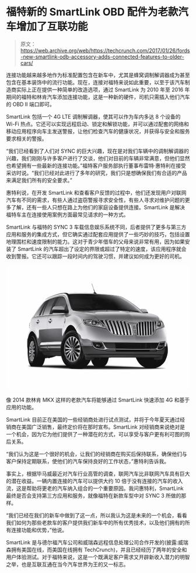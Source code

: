 # 福特新的 SmartLink OBD 配件为老款汽车增加了互联功能 

> 原文：<https://web.archive.org/web/https://techcrunch.com/2017/01/26/fords-new-smartlink-odb-accessory-adds-connected-features-to-older-cars/>

连接功能越来越多地作为标准配置包含在新车中，尤其是蜂窝调制解调器成为甚至包含在基本装饰中的流行功能。现在，连接对福特来说如此重要，以至于该汽车制造商实际上正在提供一种简单的改造选项，通过 SmartLink 为 2010 年至 2016 年期间的福特和林肯汽车添加连接功能，这是一种新的硬件，司机只需插入他们汽车的 OBD II 端口即可。

SmartLink 包括一个 4G LTE 调制解调器，使其可以作为车内多达 8 个设备的 Wi-Fi 热点。它还可以实现远程启动、锁定和解锁功能，并可以通过配套的网络和移动应用程序向车主发送警报，让他们检查汽车的健康状况，并获得与安全和服务要求相关的警报。

“我们已经看到了人们对 SYNC 的巨大兴趣，现在是对我们车辆中的调制解调器的兴趣，我们刚刚与许多客户进行了交谈，他们对目前的车辆非常满意，但他们显然也希望拥有一些最新的连接功能。”福特客户服务部执行董事布雷特·惠特利在接受采访时说。“我们已经对此进行了多年的研究，我们只是想确保我们有合适的产品来满足我们所有的安全要求。”

惠特利说，在开发 SmartLink 和查看客户反馈的过程中，他们还发现用户对联网汽车有不同的需求，有些人通过盗窃警报寻求安全性，有些人寻求对维护问题的更多了解，还有一些人只想在路上为他们的家庭设备提供连接。SmartLink 是解决福特车主在连接使用案例方面最常见请求的一种方式。

SmartLink 与福特的 SYNC 3 车载信息娱乐系统不同，后者提供了更多与第三方应用和服务的集成方式，但它确实通过配套应用提供了一些巧妙的技巧，包括设置地理围栏和速度限制的能力。这对于青少年借车的父母来说非常有用，因为如果安装了 SmartLink 的汽车超出了设定的界限或超过了特定的速度，该应用程序就会收到警报。它还可以跟踪一段时间内的驾驶习惯，并建议如何成为更好的司机。

[![Older cars like this 2014 Lincoln MKX will be able to quickly add 4G and app-based features with the SmartLink.](img/611c3aea2627dec650bd09af340bfd11.png)](https://web.archive.org/web/20221209104245/https://beta.techcrunch.com/wp-content/uploads/2017/01/unknown1.jpg)

像 2014 款林肯 MKX 这样的老款汽车将能够通过 SmartLink 快速添加 4G 和基于应用的功能。

SmartLink 目前正在美国的一些经销商处进行试点测试，并将于今年夏天通过经销商在美国广泛销售，最终定价将在那时宣布。SmartLink 对经销商来说绝对是一个机会，因为它为他们提供了一种潜在的方式，可以享受与客户更有利可图的购后关系。

“我们认为这是一个很好的机会，让我们的经销商在购买后保持联系，确保他们与客户保持定期联系，使他们的汽车保持良好的工作状态，”惠特利告诉我。

事实上，根据毕马威最近对汽车行业高管的调查，联网汽车比非联网汽车具有巨大的潜在收益。一辆内置连接的汽车可以提供大约 10 倍于没有连接的汽车的收入流，这是帮助将更老的汽车纳入组合的一个重要原因。我问惠特利，SmartLink 最终是否会支持第三方应用和服务，就像福特在新款车型中对 SYNC 3 所做的那样。

“我们已经在我们的新车中做到了这一点，所以我认为这是未来的一个机会，看看我们如何为那些老款车的客户提供我们新车中的所有优秀技术，以及他们拥有的所有连接功能和优势，”他说。

SmartLink 是与德尔福汽车公司和威瑞森远程信息处理公司合作开发的(披露:威瑞森拥有美国在线，而美国在线拥有 TechCrunch)，并且已经经历了两年的安全和用户体验测试。对于福特来说，这是一个既满足客户需求又开辟新收入潜力的明智之举，也是互联互通在当今汽车世界为王的又一标志。
